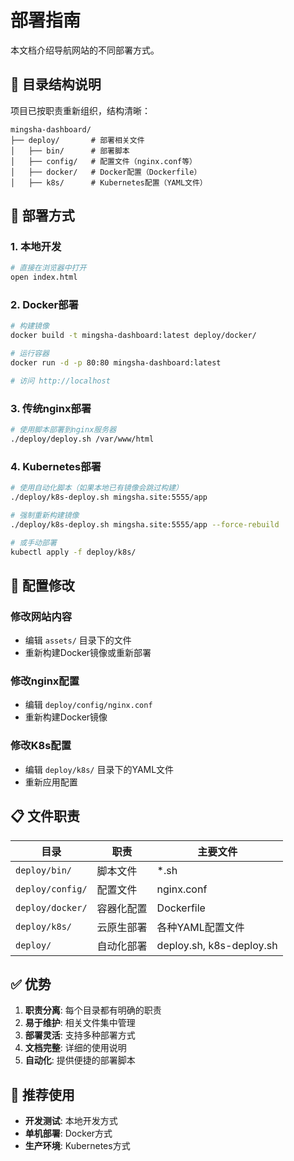 # 部署指南

本文档介绍导航网站的不同部署方式。

## 📁 目录结构说明

项目已按职责重新组织，结构清晰：

```
mingsha-dashboard/
├── deploy/       # 部署相关文件
│   ├── bin/      # 部署脚本
│   ├── config/   # 配置文件（nginx.conf等）
│   ├── docker/   # Docker配置（Dockerfile）
│   ├── k8s/      # Kubernetes配置（YAML文件）
```

## 🚀 部署方式

### 1. 本地开发
```bash
# 直接在浏览器中打开
open index.html
```

### 2. Docker部署
```bash
# 构建镜像
docker build -t mingsha-dashboard:latest deploy/docker/

# 运行容器
docker run -d -p 80:80 mingsha-dashboard:latest

# 访问 http://localhost
```

### 3. 传统nginx部署
```bash
# 使用脚本部署到nginx服务器
./deploy/deploy.sh /var/www/html
```

### 4. Kubernetes部署
```bash
# 使用自动化脚本（如果本地已有镜像会跳过构建）
./deploy/k8s-deploy.sh mingsha.site:5555/app

# 强制重新构建镜像
./deploy/k8s-deploy.sh mingsha.site:5555/app --force-rebuild

# 或手动部署
kubectl apply -f deploy/k8s/
```

## 🔧 配置修改

### 修改网站内容
- 编辑 `assets/` 目录下的文件
- 重新构建Docker镜像或重新部署

### 修改nginx配置
- 编辑 `deploy/config/nginx.conf`
- 重新构建Docker镜像

### 修改K8s配置
- 编辑 `deploy/k8s/` 目录下的YAML文件
- 重新应用配置

## 📋 文件职责

| 目录 | 职责 | 主要文件 |
|------|------|----------|
| `deploy/bin/` | 脚本文件 | *.sh |
| `deploy/config/` | 配置文件 | nginx.conf |
| `deploy/docker/` | 容器化配置 | Dockerfile |
| `deploy/k8s/` | 云原生部署 | 各种YAML配置文件 |
| `deploy/` | 自动化部署 | deploy.sh, k8s-deploy.sh |

## ✅ 优势

1. **职责分离**: 每个目录都有明确的职责
2. **易于维护**: 相关文件集中管理
3. **部署灵活**: 支持多种部署方式
4. **文档完整**: 详细的使用说明
5. **自动化**: 提供便捷的部署脚本

## 🎯 推荐使用

- **开发测试**: 本地开发方式
- **单机部署**: Docker方式
- **生产环境**: Kubernetes方式 